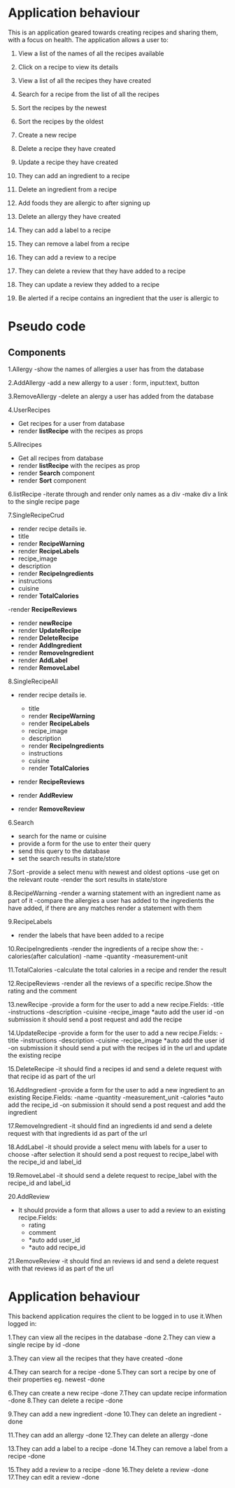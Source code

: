 # Application behaviour
This is an application geared towards creating recipes and sharing them, with a focus on health. The application allows a user to:

1. View a list of the names of all the recipes available
2. Click on a recipe to view its details

3. View a list of all the recipes they have created 

4. Search for a recipe from the list of all the recipes
5. Sort the recipes by the newest 
6. Sort the recipes by the oldest

7. Create a new recipe

8. Delete a recipe they have created 
9. Update a recipe they have created

10. They can add an ingredient to a recipe
11. Delete an ingredient from a recipe 

12. Add foods they are allergic to after signing up
13. Delete an allergy they have created

14. They can add a label to a recipe
15. They can remove a label from a recipe

16. They can add a review to a recipe 
17. They can delete a review that they have added to a recipe
18. They can update a review they added to a recipe

19. Be alerted if a recipe contains an ingredient that the user is allergic to

# Pseudo code
## Components
1.Allergy
-show the names of allergies a user has from the database

2.AddAllergy
-add a new allergy to a user : form, input:text, button

3.RemoveAllergy
-delete an alergy a user has added from the database

4.UserRecipes 
- Get recipes for a user from database
- render **listRecipe** with the recipes as props


5.Allrecipes
- Get all recipes from database
- render **listRecipe** with the recipes as prop
- render **Search** component 
- render **Sort** component


6.listRecipe
-iterate through and render only names as a div
-make div a link to the single recipe page

7.SingleRecipeCrud
- render recipe details ie.
 - title
 - render **RecipeWarning**
 - render **RecipeLabels**
 - recipe_image
 - description
 - render **RecipeIngredients**
 - instructions
 - cuisine
 - render **TotalCalories**

 -render **RecipeReviews**

  
- render **newRecipe**
- render **UpdateRecipe**
- render **DeleteRecipe**
- render **AddIngredient**
- render **RemoveIngredient**
- render **AddLabel**
- render **RemoveLabel**

8.SingleRecipeAll
- render recipe details ie.
    - title
    - render **RecipeWarning**
    - render **RecipeLabels**
    - recipe_image
    - description
    - render **RecipeIngredients**
    - instructions
    - cuisine
    - render **TotalCalories**

- render **RecipeReviews**

- render **AddReview**
- render **RemoveReview**

6.Search
- search for the name or cuisine
- provide a form for the use to enter their query
- send this query to the database
- set the search results in state/store

7.Sort
-provide a select menu with newest and oldest options
-use get on the relevant route
-render the sort results in state/store

8.RecipeWarning
-render a warning statement with an ingredient name as part of it
-compare the allergies a user has added to the ingredients the have added,
if there are any matches render a statement with them

9.RecipeLabels
- render the labels that have been added to a recipe

10.RecipeIngredients
-render the ingredients of a recipe
show the:
    -calories(after calculation)
    -name
    -quantity
    -measurement-unit

11.TotalCalories
-calculate the total calories in a recipe and render the result

12.RecipeReviews
-render all the reviews of a specific recipe.Show the rating and the comment

13.newRecipe
-provide  a form for the user to add a new recipe.Fields:
    -title
    -instructions
    -description
    -cuisine
    -recipe_image
    *auto add the user id
-on submission it should send a post request and add the recipe


14.UpdateRecipe
-provide  a form for the user to add a new recipe.Fields:
    -title
    -instructions
    -description
    -cuisine
    -recipe_image
    *auto add the user id
-on submission it should send a put with the recipes id in the url  and update the existing recipe

15.DeleteRecipe
-it should find a recipes id and send a delete request with that recipe id as part of the url

16.AddIngredient
-provide  a form for the user to add a new ingredient to an existing Recipe.Fields:
    -name
    -quantity
    -measurement_unit
    -calories
    *auto add the recipe_id
-on submission it should send a post request and add the ingredient

17.RemoveIngredient
-it should find an ingredients id and send a delete request with that ingredients id as part of the url

18.AddLabel
-it should provide a select menu with labels for a user to choose
-after selection it should send a post request to recipe_label with the recipe_id and label_id

19.RemoveLabel
-it should send a delete request to recipe_label with the recipe_id and label_id

20.AddReview
- It should provide a form that allows a user to add a review to an existing recipe.Fields:
    - rating
    - comment
    - *auto add user_id
    - *auto add recipe_id


21.RemoveReview
-it should find an reviews id and send a delete request with that reviews id as part of the url
























# Application behaviour
This backend application requires the client to be logged in to use it.When logged in:

1.They can view all the recipes in the database -done
2.They can view a single recipe by id -done

3.They can view all the recipes that they have created -done

4.They can search for a recipe -done
5.They can sort a recipe by one of their properties eg. newest -done

6.They can create a new recipe -done
7.They can update recipe information -done
8.They can delete  a recipe -done

9.They can add a new ingredient  -done
10.They can delete an ingredient -done

11.They can add an allergy -done
12.They can delete an allergy -done

13.They can add a label to a recipe -done
14.They can remove a label from a recipe -done

15.They add a review to a recipe -done
16.They delete a review -done
17.They can edit a review -done 